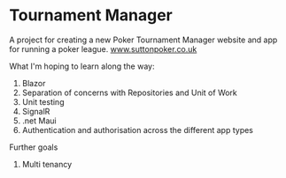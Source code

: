 # Tournament Manager

A project for creating a new Poker Tournament Manager website and app for running a poker league.
www.suttonpoker.co.uk

What I'm hoping to learn along the way:

1. Blazor
2. Separation of concerns with Repositories and Unit of Work
3. Unit testing
4. SignalR
5. .net Maui
6. Authentication and authorisation across the different app types

Further goals
1. Multi tenancy
